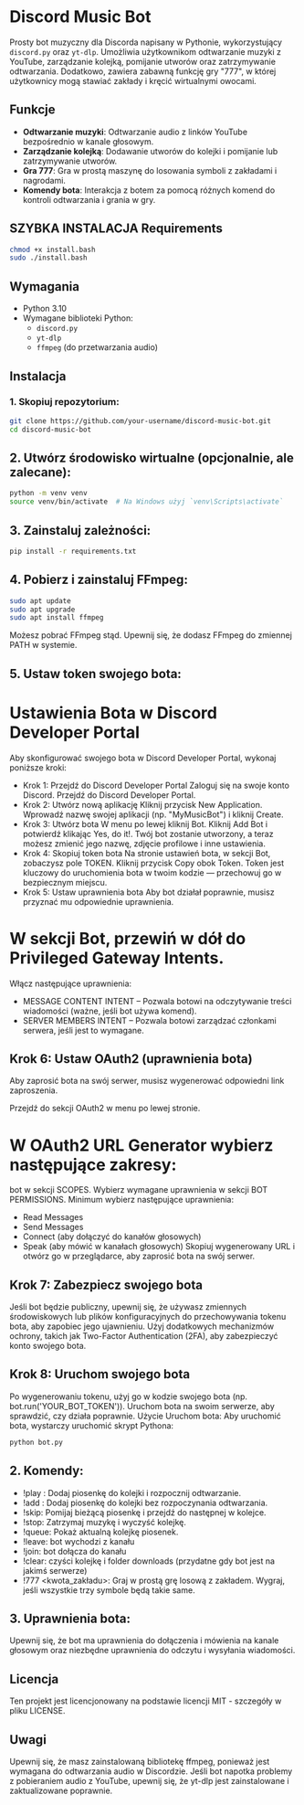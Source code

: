 # Discord Music Bot

Prosty bot muzyczny dla Discorda napisany w Pythonie, wykorzystujący `discord.py` oraz `yt-dlp`. Umożliwia użytkownikom odtwarzanie muzyki z YouTube, zarządzanie kolejką, pomijanie utworów oraz zatrzymywanie odtwarzania. Dodatkowo, zawiera zabawną funkcję gry "777", w której użytkownicy mogą stawiać zakłady i kręcić wirtualnymi owocami.

## Funkcje

- **Odtwarzanie muzyki**: Odtwarzanie audio z linków YouTube bezpośrednio w kanale głosowym.
- **Zarządzanie kolejką**: Dodawanie utworów do kolejki i pomijanie lub zatrzymywanie utworów.
- **Gra 777**: Gra w prostą maszynę do losowania symboli z zakładami i nagrodami.
- **Komendy bota**: Interakcja z botem za pomocą różnych komend do kontroli odtwarzania i grania w gry.

## SZYBKA INSTALACJA Requirements
```bash
chmod +x install.bash
sudo ./install.bash
```

## Wymagania

- Python 3.10
- Wymagane biblioteki Python:
  - `discord.py`
  - `yt-dlp`
  - `ffmpeg` (do przetwarzania audio)

## Instalacja

### 1. Skopiuj repozytorium:

```bash
git clone https://github.com/your-username/discord-music-bot.git
cd discord-music-bot
```
## 2. Utwórz środowisko wirtualne (opcjonalnie, ale zalecane):
```bash
python -m venv venv
source venv/bin/activate  # Na Windows użyj `venv\Scripts\activate`
```
## 3. Zainstaluj zależności:
```bash
pip install -r requirements.txt
```
## 4. Pobierz i zainstaluj FFmpeg:
```bash
sudo apt update
sudo apt upgrade
sudo apt install ffmpeg
```
Możesz pobrać FFmpeg stąd. Upewnij się, że dodasz FFmpeg do zmiennej PATH w systemie.

## 5. Ustaw token swojego bota:
# Ustawienia Bota w Discord Developer Portal
Aby skonfigurować swojego bota w Discord Developer Portal, wykonaj poniższe kroki:

- Krok 1: Przejdź do Discord Developer Portal
Zaloguj się na swoje konto Discord.
Przejdź do Discord Developer Portal.
- Krok 2: Utwórz nową aplikację
Kliknij przycisk New Application.
Wprowadź nazwę swojej aplikacji (np. "MyMusicBot") i kliknij Create.
- Krok 3: Utwórz bota
W menu po lewej kliknij Bot.
Kliknij Add Bot i potwierdź klikając Yes, do it!.
Twój bot zostanie utworzony, a teraz możesz zmienić jego nazwę, zdjęcie profilowe i inne ustawienia.
- Krok 4: Skopiuj token bota
Na stronie ustawień bota, w sekcji Bot, zobaczysz pole TOKEN.
Kliknij przycisk Copy obok Token.
Token jest kluczowy do uruchomienia bota w twoim kodzie — przechowuj go w bezpiecznym miejscu.
- Krok 5: Ustaw uprawnienia bota
Aby bot działał poprawnie, musisz przyznać mu odpowiednie uprawnienia.

# W sekcji Bot, przewiń w dół do Privileged Gateway Intents.
Włącz następujące uprawnienia:
  - MESSAGE CONTENT INTENT – Pozwala botowi na odczytywanie treści wiadomości (ważne, jeśli bot używa komend).
  - SERVER MEMBERS INTENT – Pozwala botowi zarządzać członkami serwera, jeśli jest to wymagane.
## Krok 6: Ustaw OAuth2 (uprawnienia bota)
Aby zaprosić bota na swój serwer, musisz wygenerować odpowiedni link zaproszenia.

Przejdź do sekcji OAuth2 w menu po lewej stronie.

# W OAuth2 URL Generator wybierz następujące zakresy:

bot w sekcji SCOPES.
Wybierz wymagane uprawnienia w sekcji BOT PERMISSIONS.
Minimum wybierz następujące uprawnienia:

- Read Messages
- Send Messages
- Connect (aby dołączyć do kanałów głosowych)
- Speak (aby mówić w kanałach głosowych)
Skopiuj wygenerowany URL i otwórz go w przeglądarce, aby zaprosić bota na swój serwer.

## Krok 7: Zabezpiecz swojego bota
Jeśli bot będzie publiczny, upewnij się, że używasz zmiennych środowiskowych lub plików konfiguracyjnych do przechowywania tokenu bota, aby zapobiec jego ujawnieniu.
Użyj dodatkowych mechanizmów ochrony, takich jak Two-Factor Authentication (2FA), aby zabezpieczyć konto swojego bota.
## Krok 8: Uruchom swojego bota
Po wygenerowaniu tokenu, użyj go w kodzie swojego bota (np. bot.run('YOUR_BOT_TOKEN')).
Uruchom bota na swoim serwerze, aby sprawdzić, czy działa poprawnie.
Użycie
Uruchom bota: Aby uruchomić bota, wystarczy uruchomić skrypt Pythona:
```bash
python bot.py
```
## 2. Komendy:
- !play <YouTube URL>: Dodaj piosenkę do kolejki i rozpocznij odtwarzanie.
- !add <YouTube URL>: Dodaj piosenkę do kolejki bez rozpoczynania odtwarzania.
- !skip: Pomijaj bieżącą piosenkę i przejdź do następnej w kolejce.
- !stop: Zatrzymaj muzykę i wyczyść kolejkę.
- !queue: Pokaż aktualną kolejkę piosenek.
- !leave: bot wychodzi z kanału
- !join: bot dołącza do kanału
- !clear: czyści kolejkę i folder downloads (przydatne gdy bot jest na jakimś serwerze)
- !777 <kwota_zakładu>: Graj w prostą grę losową z zakładem. Wygraj, jeśli wszystkie trzy symbole będą takie same.
## 3. Uprawnienia bota:
Upewnij się, że bot ma uprawnienia do dołączenia i mówienia na kanale głosowym oraz niezbędne uprawnienia do odczytu i wysyłania wiadomości.

## Licencja
Ten projekt jest licencjonowany na podstawie licencji MIT - szczegóły w pliku LICENSE.

## Uwagi
Upewnij się, że masz zainstalowaną bibliotekę ffmpeg, ponieważ jest wymagana do odtwarzania audio w Discordzie. Jeśli bot napotka problemy z pobieraniem audio z YouTube, upewnij się, że yt-dlp jest zainstalowane i zaktualizowane poprawnie.
